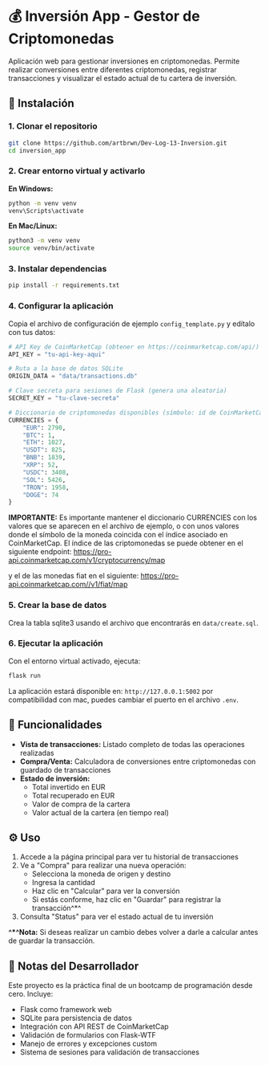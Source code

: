 # 💰 Inversión App - Gestor de Criptomonedas

Aplicación web para gestionar inversiones en criptomonedas. Permite realizar conversiones entre diferentes criptomonedas, registrar transacciones y visualizar el estado actual de tu cartera de inversión.


## 🚀 Instalación

### 1. Clonar el repositorio

```bash
git clone https://github.com/artbrwn/Dev-Log-13-Inversion.git
cd inversion_app
```

### 2. Crear entorno virtual y activarlo

**En Windows:**
```bash
python -m venv venv
venv\Scripts\activate
```

**En Mac/Linux:**
```bash
python3 -m venv venv
source venv/bin/activate
```

### 3. Instalar dependencias

```bash
pip install -r requirements.txt
```

### 4. Configurar la aplicación

Copia el archivo de configuración de ejemplo `config_template.py` y edítalo con tus datos:


```python
# API Key de CoinMarketCap (obtener en https://coinmarketcap.com/api/)
API_KEY = "tu-api-key-aqui"

# Ruta a la base de datos SQLite
ORIGIN_DATA = "data/transactions.db"

# Clave secreta para sesiones de Flask (genera una aleatoria)
SECRET_KEY = "tu-clave-secreta"

# Diccionario de criptomonedas disponibles (símbolo: id de CoinMarketCap)
CURRENCIES = {
    "EUR": 2790,
    "BTC": 1,
    "ETH": 1027,
    "USDT": 825,
    "BNB": 1839,
    "XRP": 52,
    "USDC": 3408,
    "SOL": 5426,
    "TRON": 1958,
    "DOGE": 74
}
```
**IMPORTANTE:** Es importante mantener el diccionario CURRENCIES con los valores que se aparecen en el archivo de ejemplo, o con unos valores donde el símbolo de la moneda coincida con el índice asociado en CoinMarketCap. 
El índice de las criptomonedas se puede obtener en el siguiente endpoint:
https://pro-api.coinmarketcap.com/v1/cryptocurrency/map

y el de las monedas fiat en el siguiente:
https://pro-api.coinmarketcap.com//v1/fiat/map

### 5. Crear la base de datos

Crea la tabla sqlite3 usando el archivo que encontrarás en `data/create.sql`.

### 6. Ejecutar la aplicación

Con el entorno virtual activado, ejecuta:

```bash
flask run
```

La aplicación estará disponible en: `http://127.0.0.1:5002` por compatibilidad con mac, puedes cambiar el puerto en el archivo `.env`.


## 🎯 Funcionalidades

- **Vista de transacciones:** Listado completo de todas las operaciones realizadas
- **Compra/Venta:** Calculadora de conversiones entre criptomonedas con guardado de transacciones
- **Estado de inversión:** 
  - Total invertido en EUR
  - Total recuperado en EUR
  - Valor de compra de la cartera
  - Valor actual de la cartera (en tiempo real)

## ⚙️ Uso

1. Accede a la página principal para ver tu historial de transacciones
2. Ve a "Compra" para realizar una nueva operación:
   - Selecciona la moneda de origen y destino
   - Ingresa la cantidad
   - Haz clic en "Calcular" para ver la conversión
   - Si estás conforme, haz clic en "Guardar" para registrar la transacción^*^
3. Consulta "Status" para ver el estado actual de tu inversión

**^*^Nota:** Si deseas realizar un cambio debes volver a darle a calcular antes de guardar la transacción.

## 📝 Notas del Desarrollador

Este proyecto es la práctica final de un bootcamp de programación desde cero. Incluye:

- Flask como framework web
- SQLite para persistencia de datos
- Integración con API REST de CoinMarketCap
- Validación de formularios con Flask-WTF
- Manejo de errores y excepciones custom
- Sistema de sesiones para validación de transacciones
